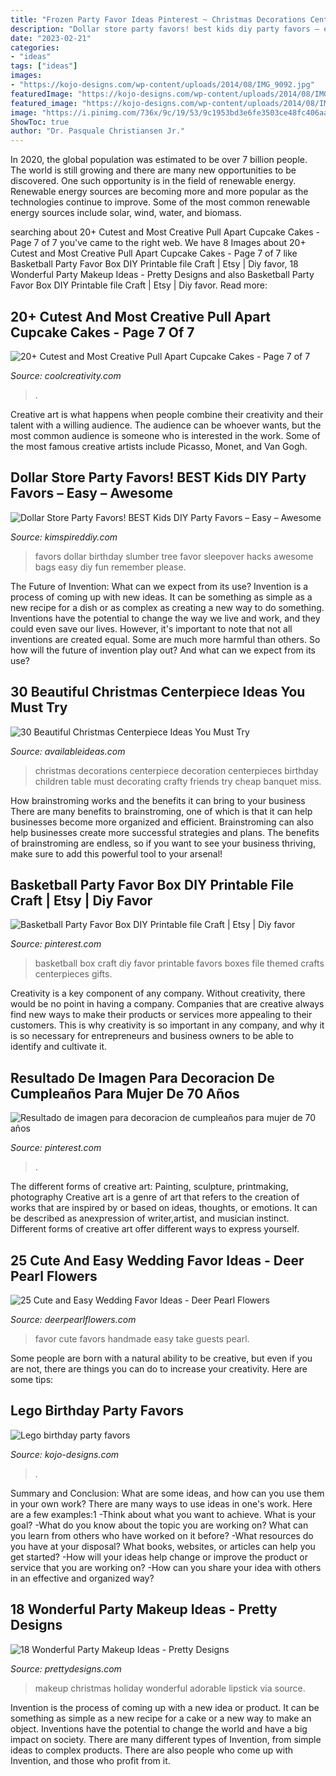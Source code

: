 ```yaml
---
title: "Frozen Party Favor Ideas Pinterest ~ Christmas Decorations Centerpiece Decoration Centerpieces Birthday Children Table Must Decorating Crafty Friends Try Cheap Banquet Miss"
description: "Dollar store party favors! best kids diy party favors – easy – awesome"
date: "2023-02-21"
categories:
- "ideas"
tags: ["ideas"]
images:
- "https://kojo-designs.com/wp-content/uploads/2014/08/IMG_9092.jpg"
featuredImage: "https://kojo-designs.com/wp-content/uploads/2014/08/IMG_9092.jpg"
featured_image: "https://kojo-designs.com/wp-content/uploads/2014/08/IMG_9092.jpg"
image: "https://i.pinimg.com/736x/9c/19/53/9c1953bd3e6fe3503ce48fc406aac829.jpg"
ShowToc: true
author: "Dr. Pasquale Christiansen Jr."
---
```



In 2020, the global population was estimated to be over 7 billion people. The world is still growing and there are many new opportunities to be discovered. One such opportunity is in the field of renewable energy. Renewable energy sources are becoming more and more popular as the technologies continue to improve. Some of the most common renewable energy sources include solar, wind, water, and biomass.

	

		
searching about 20+ Cutest and Most Creative Pull Apart Cupcake Cakes - Page 7 of 7 you've came to the right web. We have 8 Images about 20+ Cutest and Most Creative Pull Apart Cupcake Cakes - Page 7 of 7 like Basketball Party Favor Box DIY Printable file Craft | Etsy | Diy favor, 18 Wonderful Party Makeup Ideas - Pretty Designs and also Basketball Party Favor Box DIY Printable file Craft | Etsy | Diy favor. Read more:
		
    
## 20+ Cutest And Most Creative Pull Apart Cupcake Cakes - Page 7 Of 7

<img loading=lazy src="https://coolcreativity.com/wp-content/uploads/2016/03/Frozen-Birthday-Cake.jpg" onerror="this.onerror=null;this.src='https://tse1.mm.bing.net/th?id=OIP.B5hB8Ye79vKiqaeqbxPhygHaNK&amp;pid=15.1';" alt="20+ Cutest and Most Creative Pull Apart Cupcake Cakes - Page 7 of 7">

_Source: coolcreativity.com_

>. 

	

Creative art is what happens when people combine their creativity and their talent with a willing audience. The audience can be whoever wants, but the most common audience is someone who is interested in the work. Some of the most famous creative artists include Picasso, Monet, and Van Gogh.

    
## Dollar Store Party Favors! BEST Kids DIY Party Favors – Easy – Awesome

<img loading=lazy src="https://kimspireddiy.com/wp-content/uploads/2020/01/party-favors-dollar-store-eyelashes-90.jpg" onerror="this.onerror=null;this.src='https://tse1.mm.bing.net/th?id=OIP.URC1xWr-2elBFydNe-I0DgHaJ4&amp;pid=15.1';" alt="Dollar Store Party Favors! BEST Kids DIY Party Favors – Easy – Awesome">

_Source: kimspireddiy.com_

>favors dollar birthday slumber tree favor sleepover hacks awesome bags easy diy fun remember please. 

	

The Future of Invention: What can we expect from its use?
Invention is a process of coming up with new ideas. It can be something as simple as a new recipe for a dish or as complex as creating a new way to do something. Inventions have the potential to change the way we live and work, and they could even save our lives. However, it's important to note that not all inventions are created equal. Some are much more harmful than others. So how will the future of invention play out? And what can we expect from its use?

    
## 30 Beautiful Christmas Centerpiece Ideas You Must Try

<img loading=lazy src="http://availableideas.com/wp-content/uploads/2015/11/Beautiful-Christmas-Centerpieces-23.jpg" onerror="this.onerror=null;this.src='https://tse4.mm.bing.net/th?id=OIP.bpDxslBYTWBbi-lL1piCugHaJ4&amp;pid=15.1';" alt="30 Beautiful Christmas Centerpiece Ideas You Must Try">

_Source: availableideas.com_

>christmas decorations centerpiece decoration centerpieces birthday children table must decorating crafty friends try cheap banquet miss. 

	

How brainstroming works and the benefits it can bring to your business
There are many benefits to brainstroming, one of which is that it can help businesses become more organized and efficient. Brainstroming can also help businesses create more successful strategies and plans. The benefits of brainstroming are endless, so if you want to see your business thriving, make sure to add this powerful tool to your arsenal!

    
## Basketball Party Favor Box DIY Printable File Craft | Etsy | Diy Favor

<img loading=lazy src="https://i.pinimg.com/736x/42/72/a0/4272a03442b905dc9c0f997b238cbbe5.jpg" onerror="this.onerror=null;this.src='https://tse4.mm.bing.net/th?id=OIP.EM1eO90-B1-Zh8gl00sI9wHaG8&amp;pid=15.1';" alt="Basketball Party Favor Box DIY Printable file Craft | Etsy | Diy favor">

_Source: pinterest.com_

>basketball box craft diy favor printable favors boxes file themed crafts centerpieces gifts. 

	

Creativity is a key component of any company. Without creativity, there would be no point in having a company. Companies that are creative always find new ways to make their products or services more appealing to their customers. This is why creativity is so important in any company, and why it is so necessary for entrepreneurs and business owners to be able to identify and cultivate it.

    
## Resultado De Imagen Para Decoracion De Cumpleaños Para Mujer De 70 Años

<img loading=lazy src="https://i.pinimg.com/736x/9c/19/53/9c1953bd3e6fe3503ce48fc406aac829.jpg" onerror="this.onerror=null;this.src='https://tse4.mm.bing.net/th?id=OIP.NzB2c6sFSuSU5_3slG8NHAHaLH&amp;pid=15.1';" alt="Resultado de imagen para decoracion de cumpleaños para mujer de 70 años">

_Source: pinterest.com_

>. 

	

The different forms of creative art: Painting, sculpture, printmaking, photography
Creative art is a genre of art that refers to the creation of works that are inspired by or based on ideas, thoughts, or emotions. It can be described as anexpression of writer,artist, and musician instinct. Different forms of creative art offer different ways to express yourself.

    
## 25 Cute And Easy Wedding Favor Ideas - Deer Pearl Flowers

<img loading=lazy src="https://www.deerpearlflowers.com/wp-content/uploads/2015/05/Handmade-hot-cocoa-wedding-favors.jpg" onerror="this.onerror=null;this.src='https://tse4.mm.bing.net/th?id=OIP.KqYpLHE6bi2R83ow_1Ho7QHaLH&amp;pid=15.1';" alt="25 Cute and Easy Wedding Favor Ideas - Deer Pearl Flowers">

_Source: deerpearlflowers.com_

>favor cute favors handmade easy take guests pearl. 

	

Some people are born with a natural ability to be creative, but even if you are not, there are things you can do to increase your creativity. Here are some tips:

    
## Lego Birthday Party Favors

<img loading=lazy src="https://kojo-designs.com/wp-content/uploads/2014/08/IMG_9092.jpg" onerror="this.onerror=null;this.src='https://tse2.mm.bing.net/th?id=OIP.ujipHh0dAF8q9s5HeZujEwHaHa&amp;pid=15.1';" alt="Lego birthday party favors">

_Source: kojo-designs.com_

>. 

	

Summary and Conclusion: What are some ideas, and how can you use them in your own work?
There are many ways to use ideas in one's work. Here are a few examples:1 
-Think about what you want to achieve. What is your goal? 
-What do you know about the topic you are working on? What can you learn from others who have worked on it before? 
-What resources do you have at your disposal? What books, websites, or articles can help you get started? 
-How will your ideas help change or improve the product or service that you are working on? 
-How can you share your idea with others in an effective and organized way?

    
## 18 Wonderful Party Makeup Ideas - Pretty Designs

<img loading=lazy src="http://www.prettydesigns.com/wp-content/uploads/2014/03/21-Wonderful-Party-Makeup-Ideas.jpg" onerror="this.onerror=null;this.src='https://tse2.mm.bing.net/th?id=OIP.jFccPtvMVVwoSN41V582VAHaLH&amp;pid=15.1';" alt="18 Wonderful Party Makeup Ideas - Pretty Designs">

_Source: prettydesigns.com_

>makeup christmas holiday wonderful adorable lipstick via source. 

	

Invention is the process of coming up with a new idea or product. It can be something as simple as a new recipe for a cake or a new way to make an object. Inventions have the potential to change the world and have a big impact on society. There are many different types of Invention, from simple ideas to complex products. There are also people who come up with Invention, and those who profit from it.


